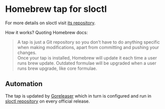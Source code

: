 # Homebrew tap for sloctl

For more details on sloctl visit 
[its repository](https://github.com/nobl9/sloctl).

How it works? Quoting Homebrew docs:

> A tap is just a Git repository so you don’t have to do anything specific
when making modifications, apart from committing and pushing your changes. \
Once your tap is installed, Homebrew will update it each time a user
runs brew update.
Outdated formulae will be upgraded when a user runs brew upgrade,
like core formulae.

## Automation

The tap is updated by [Goreleaser](https://goreleaser.com/) which in turn
is configured and run in 
[sloctl repository](https://github.com/nobl9/sloctl/blob/main/.goreleaser.yml)
on every official release.
